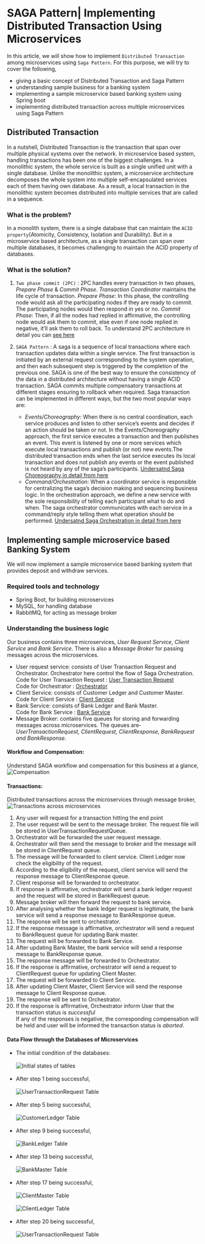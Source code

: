 # SAGA Pattern| Implementing Distributed Transaction Using Microservices
In this article, we will show how to implement `Distributed Transaction` among microservices using `Saga Pattern`. For this purpose, we will try to cover the following,
* giving a basic concept of Distributed Transaction and Saga Pattern
* understanding sample business for a banking system 
* implementing a sample microservice based banking system using Spring boot
* implementing distributed transaction across multiple microservices using Saga Pattern
## Distributed Transaction
In a nutshell, Distributed Transaction is the transaction that span over multiple physical systems over the network. In microservice based system, handling transactions has been one of the biggest challenges. In a monolithic system, the whole service is built as a single unified unit with a single database. Unlike the monolithic system, a microservice architecture decomposes the whole system into multiple self-encapsulated services each of them having own database. As a result, a local transaction in the monolithic system becomes distributed into multiple services that are called in a sequence. 

### What is the problem?
In a monolith system, there is a single database that can maintain the `ACID property`(Atomicity, Consistency, Isolation and Durability). But in a microservice based architecture, as a single transaction can span over multiple databases, it becomes challenging to maintain the ACID property of databases.

### What is the solution?
1. `Two phase commit (2PC)` : 2PC handles every transaction in two phases, *Prepare Phase* & *Commit Phase*. *Transaction Coordinator* maintains the life cycle of transaction.
*Prepare Phase*: In this phase, the controlling node would ask all the participating nodes if they are ready to commit. The participating nodes would then respond in yes or no.
*Commit Phase*: Then, if all the nodes had replied in affirmative, the controlling node would ask them to commit, else even if one node replied in negative, it’ll ask them to roll back.
To understand 2PC architecture in detail you can [see here](https://medium.com/swlh/handling-transactions-in-the-microservice-world-c77b275813e0)
2. `SAGA Pattern` : A saga is a sequence of local transactions where each transaction updates data within a single service. The first transaction is initiated by an external request corresponding to the system operation, and then each subsequent step is triggered by the completion of the previous one.
SAGA is one of the best way to ensure the consistency of the data in a distributed architecture without having a single ACID transaction. SAGA commits multiple compensatory transactions at different stages ensuring to rollback when required.
Saga transaction can be implemented in different ways, but the two most popular ways are:

   * _Events/Choreography_: When there is no central coordination, each service produces and listen to other service’s events and decides if an action should be taken or not. 
   In the Events/Choreography approach, the first service executes a transaction and then publishes an event. This event is listened by one or more services which execute local transactions and publish (or not) new events.The distributed transaction ends when the last service executes its local transaction and does not publish any events or the event published is not heard by any of the saga’s participants.
   [Undersatnd Saga Choreography in detail from here](https://blog.couchbase.com/saga-pattern-implement-business-transactions-using-microservices-part/)
   * _Command/Orchestration_: When a coordinator service is responsible for centralizing the saga’s decision making and sequencing business logic.
   In the orchestration approach, we define a new service with the sole responsibility of telling each participant what to do and when. The saga orchestrator communicates with each service in a command/reply style telling them what operation should be performed.
   [Undersatnd Saga Orchestration in detail from here](https://blog.couchbase.com/saga-pattern-implement-business-transactions-using-microservices-part-2/)
   
## Implementing sample microservice based Banking System
We will now implement a sample microservice based banking system that provides deposit and withdraw services.
### Required tools and technology
* Spring Boot, for building microservices
* MySQL, for handling database
* RabbitMQ, for acting as message broker
### Understanding the business logic
Our business contains three microservices, *User Request Service*, *Client Service* and *Bank Service*. There is also a *Message Broker* for passing messages across the microservices.

* User request service: consists of User Transaction Request and Orchestrator. Orchestrator here control the flow of Saga Orchestration.<br>
Code for User Transaction Request : [User Transaction Request](https://github.com/IshitaApan/Saga-Pattern/tree/master/UserRequest)<br>
Code for Orchestrator : [Orchestrator](https://github.com/IshitaApan/Saga-Pattern/tree/master/Orchestrator)<br>
* Client Service: consists of Customer Ledger and Customer Master.<br>
Code for Client Service : [Client Service](https://github.com/IshitaApan/Saga-Pattern/tree/master/ClientService)
* Bank Service: consists of Bank Ledger and Bank Master.<br>
Code for Bank Service : [Bank Service](https://github.com/IshitaApan/Saga-Pattern/tree/master/BankService)
* Message Broker: contains five queues for storing and forwarding messages across microservices. The queues are- *UserTransactionRequest, ClientRequest, ClientResponse, BankRequest and BankResponse*.
#### Workflow and Compensation:
Understand SAGA workflow and compensation for this business at a glance,
![Compensation](images/workflow_compensation.png)
#### Transactions:
Distributed transactions across the microservices through message broker,
![Transactions across microservices](images/transaction_overview.png)
1. Any user will request for a transaction hitting the end point
2. The user request will be sent to the message broker. The request file will be stored in UserTransactionRequestQueue.
3. Orchestrator will be forwarded the user request message.
4. Orchestrator will then send the message to broker and the message will be stored in ClientRequest queue.
5. The message will be forwarded to client service. Client Ledger now check the eligibility of the request. 
6. According to the eligibility of the request, client service will send the response message to ClientResponse queue.
7. Client response will be forwarded to orchestrator.
8. If response is affirmative, orchestrator will send a bank ledger request and the request will be stored in BankRequest queue.
9. Message broker will then forward the request to bank service.
10. After analysing whether the bank ledger request is legitimate, the bank service will send a response message to BankResponse queue.
11. The response will be sent to orchestrator.
12. If the response message is affirmative, orchestrator will send a request to BankRequest queue for updating Bank master.
13. The request will be forwarded to Bank Service.
14. After updating Bank Master, the bank service will send a response message to BankResponse queue.
15. The response message will be forwarded to Orchestrator.
16. If the response is affirmative, orchestrator will send a request to ClientRequest queue for updating Client Master.
17. The request will be forwarded to Client Service.
18. After updating Client Master, Client Service will send the response message to Client Response queue.
19. The response will be sent to Orchestrator.
20. If the response is affirmative, Orchestrator inform User that the transaction status is *successful* <br> If any of the responses is negative, the corresponding compensation will be held and user will be informed the transaction status is *aborted*.

#### Data Flow through the Databases of Microservices

* The initial condition of the databases:<br><br>
![Initial states of tables](images/Tables_1.png)<br><br>
* After step 1 being successful,<br><br>
![UserTransactionRequest Table](images/Tables_2.png)<br><br>
* After step 5 being successful,<br><br>
![CustomerLedger Table](images/Tables_3.png)<br><br>
* After step 9 being successful,<br><br>
![BankLedger Table](images/Tables_4.png)<br><br>
* After step 13 being successful,<br><br>
![BankMaster Table](images/Tables_5.png)<br><br>
* After step 17 being successful,<br><br>
![ClientMaster Table](images/Tables_6.png)<br><br>
![ClientLedger Table](images/Tables_7.png)<br><br>
* After step 20 being successful,<br><br>
![UserTransactionRequest Table](images/Tables_8.png)<br><br>


